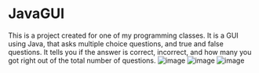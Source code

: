 # JavaGUI

This is a project created for one of my programming classes. It is a GUI using Java, that asks multiple choice questions, and true and false questions. It tells you if the answer is correct, incorrect, and how many you got right out of the total number of questions.
![image](https://user-images.githubusercontent.com/98127121/182659532-a0f5a2fc-dee2-45d6-968f-f5729bd92d62.png)
![image](https://user-images.githubusercontent.com/98127121/182659607-1c937b1e-46c9-44c4-bbe6-91a8f6d47380.png)
![image](https://user-images.githubusercontent.com/98127121/182659664-b8d277a8-a563-4652-b669-1ebfc95dace0.png)


